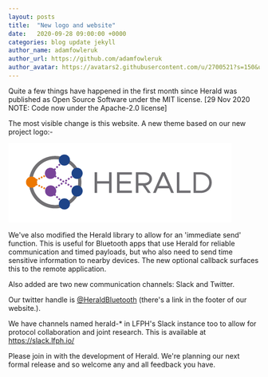 ```yaml
---
layout: posts
title:  "New logo and website"
date:   2020-09-28 09:00:00 +0000
categories: blog update jekyll
author_name: adamfowleruk
author_url: https://github.com/adamfowleruk
author_avatar: https://avatars2.githubusercontent.com/u/2700521?s=150&u=7998edeafa7e4a1bf65095b13c8a4fd49c240e84&v=4
---
```


Quite a few things have happened in the first month since Herald was published as Open Source Software
under the MIT license. [29 Nov 2020 NOTE: Code now under the Apache-2.0 license]

The most visible change is this website. A new theme based on our new project logo:-

<img src="../img/herald.png" alt="Herald logo" />

We've also modified the Herald library to allow for an 'immediate send' function. This is useful
for Bluetooth apps that use Herald for reliable communication and timed payloads, but
who also need to send time sensitive information to nearby devices. The new
optional callback surfaces this to the remote application.

Also added are two new communication channels: Slack and Twitter.

Our twitter handle is <a href="https://twitter.com/HeraldProximity" target="_new">@HeraldBluetooth</a> (there's a link in the footer of our website.).

We have channels named herald-* in LFPH's Slack instance too to allow for protocol collaboration and joint research. This is available at 
<a href="https://slack.lfph.io/" target="_new">https://slack.lfph.io/</a>

Please join in with the development of Herald. We're planning our next 
formal release and so welcome any and all feedback you have.

